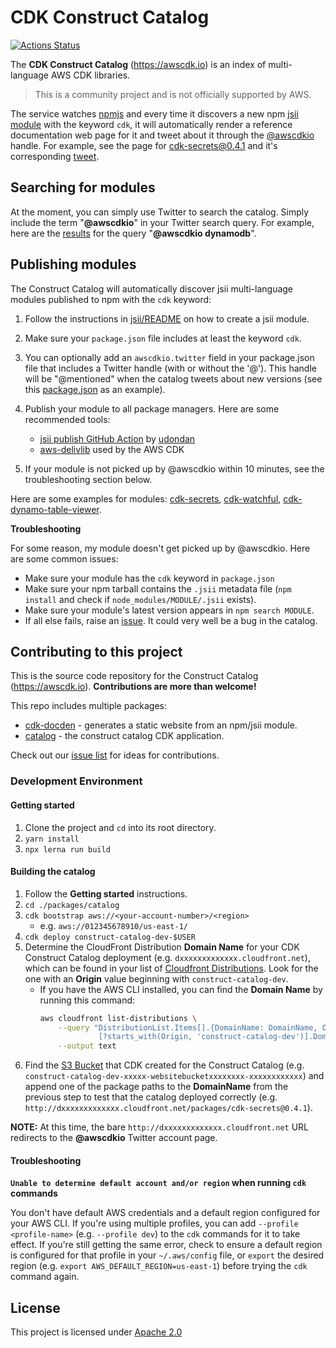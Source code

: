 # CDK Construct Catalog

[![Actions Status](https://github.com/construct-catalog/catalog/workflows/Deploy/badge.svg)](https://github.com/construct-catalog/catalog/actions)

The **CDK Construct Catalog** (https://awscdk.io) is an index of multi-language AWS CDK libraries. 

> This is a community project and is not officially supported by AWS.

The service watches [npmjs](npmjs.com) and every time it discovers a new npm [jsii module](https://github.com/aws/jsii) with the keyword `cdk`, it will automatically render a reference documentation web page for it and tweet about it through the [@awscdkio](https://twitter.com/awscdkio) handle. For example, see the page for [cdk-secrets@0.4.1](https://awscdk.io/packages/cdk-secrets@0.4.1) and it's corresponding [tweet](https://twitter.com/awscdkio/status/1211268176274694145).

## Searching for modules

At the moment, you can simply use Twitter to search the catalog. Simply include the term "**@awscdkio**" in your Twitter search query. For example, here are the [results](https://twitter.com/search?q=%40awscdkio%20dynamodb) for the query "**@awscdkio dynamodb**".

## Publishing modules

The Construct Catalog will automatically discover jsii multi-language modules published to npm with the `cdk` keyword:

1. Follow the instructions in [jsii/README](https://github.com/aws/jsii) on how to create a jsii module.

2. Make sure your `package.json` file includes at least the keyword `cdk`.

3. You can optionally add an `awscdkio.twitter` field in your package.json file that includes a
   Twitter handle (with or without the '@'). This handle will be "@mentioned" when the catalog 
   tweets about new versions (see this [package.json](https://github.com/eladb/cdk-watchful/blob/master/package.json#L5) as an example).

4. Publish your module to all package managers. Here are some recommended tools:
   - [jsii publish GitHub Action](https://github.com/marketplace/actions/jsii-publish) by [udondan](https://github.com/udondan)
   - [aws-delivlib](https://github.com/awslabs/aws-delivlib) used by the AWS CDK

5. If your module is not picked up by @awscdkio within 10 minutes, see the troubleshooting section below.


Here are some examples for modules: [cdk-secrets](https://github.com/udondan/cdk-secrets), [cdk-watchful](https://github.com/eladb/cdk-watchful), [cdk-dynamo-table-viewer](https://github.com/eladb/cdk-dynamo-table-viewer).

**Troubleshooting**

For some reason, my module doesn't get picked up by @awscdkio. Here are some common issues:

- Make sure your module has the `cdk` keyword in `package.json`
- Make sure your npm tarball contains the `.jsii` metadata file (`npm install` and check if `node_modules/MODULE/.jsii` exists).
- Make sure your module's latest version appears in `npm search MODULE`.
- If all else fails, raise an [issue](https://github.com/construct-catalog/catalog/issues/new). It could very well be a bug in the catalog.

## Contributing to this project

This is the source code repository for the Construct Catalog (https://awscdk.io). **Contributions are more than welcome!**

This repo includes multiple packages:

- [cdk-docden](./packages/cdk-docgen/README.md) - generates a static website from an npm/jsii module.
- [catalog](./packages/catalog/README.md) - the construct catalog CDK application.

Check out our [issue list](https://github.com/construct-catalog/catalog/issues) for ideas for contributions.

### Development Environment

#### Getting started

1. Clone the project and `cd` into its root directory.
2. `yarn install`
3. `npx lerna run build`

#### Building the catalog

1. Follow the **Getting started** instructions.
2. `cd ./packages/catalog`
3. `cdk bootstrap aws://<your-account-number>/<region>`
    - e.g. `aws://012345678910/us-east-1/`
4. `cdk deploy construct-catalog-dev-$USER`
5. Determine the CloudFront Distribution **Domain Name** for your CDK Construct Catalog deployment (e.g. `dxxxxxxxxxxxxx.cloudfront.net`), which can be found in your list of [Cloudfront Distributions](https://console.aws.amazon.com/cloudfront/home). Look for the one with an **Origin** value beginning with `construct-catalog-dev`.
    * If you have the AWS CLI installed, you can find the **Domain Name** by running this command:
      ```bash
      aws cloudfront list-distributions \
          --query "DistributionList.Items[].{DomainName: DomainName, Origin: Origins.Items[].DomainName | [0]}
                   [?starts_with(Origin, 'construct-catalog-dev')].DomainName" \
          --output text
      ```
6. Find the [S3 Bucket](https://s3.console.aws.amazon.com/s3/home) that CDK created for the Construct Catalog (e.g. `construct-catalog-dev-xxxxx-websitebucketxxxxxxxx-xxxxxxxxxxxx`) and append one of the package paths to the **DomainName** from the previous step to test that the catalog deployed correctly (e.g. `http://dxxxxxxxxxxxxx.cloudfront.net/packages/cdk-secrets@0.4.1`).

**NOTE:** At this time, the bare `http://dxxxxxxxxxxxxx.cloudfront.net` URL redirects to the **@awscdkio** Twitter account page.

#### Troubleshooting

**`Unable to determine default account and/or region` when running `cdk` commands**

You don't have default AWS credentials and a default region configured for your AWS CLI. If you're using multiple profiles, you can add `--profile <profile-name>` (e.g. `--profile dev`) to the `cdk` commands for it to take effect. If you're still getting the same error, check to ensure a default region is configured for that profile in your `~/.aws/config` file, or `export` the desired region (e.g. `export AWS_DEFAULT_REGION=us-east-1`) before trying the `cdk` command again.

## License

This project is licensed under [Apache 2.0](./LICENSE)
